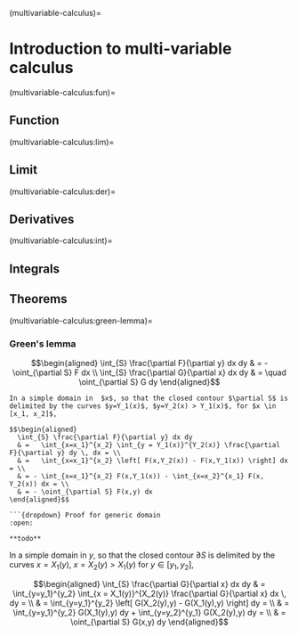 (multivariable-calculus)=
# Introduction to multi-variable calculus

(multivariable-calculus:fun)=
## Function

(multivariable-calculus:lim)=
## Limit

(multivariable-calculus:der)=
## Derivatives

(multivariable-calculus:int)=
## Integrals

## Theorems

(multivariable-calculus:green-lemma)=
### Green's lemma

$$\begin{aligned}
  \int_{S} \frac{\partial F}{\partial y} dx dy & =     - \oint_{\partial S} F dx \\
  \int_{S} \frac{\partial G}{\partial x} dx dy & = \quad \oint_{\partial S} G dy   
\end{aligned}$$

```{dropdown} Proof for simple domains.
In a simple domain in  $x$, so that the closed contour $\partial S$ is delimited by the curves $y=Y_1(x)$, $y=Y_2(x) > Y_1(x)$, for $x \in [x_1, x_2]$,

$$\begin{aligned}
  \int_{S} \frac{\partial F}{\partial y} dx dy 
  & =   \int_{x=x_1}^{x_2} \int_{y = Y_1(x)}^{Y_2(x)} \frac{\partial F}{\partial y} dy \, dx = \\
  & =   \int_{x=x_1}^{x_2} \left[ F(x,Y_2(x)) - F(x,Y_1(x)) \right] dx = \\
  & = - \int_{x=x_1}^{x_2} F(x,Y_1(x)) - \int_{x=x_2}^{x_1} F(x, Y_2(x)) dx = \\
  & = - \oint_{\partial S} F(x,y) dx 
\end{aligned}$$

```{dropdown} Proof for generic domain
:open:

**todo**

```

In a simple domain in  $y$, so that the closed contour $\partial S$ is delimited by the curves $x=X_1(y)$, $x=X_2(y) > X_1(y)$ for $y \in [y_1, y_2]$,

$$\begin{aligned}
  \int_{S} \frac{\partial G}{\partial x} dx dy 
  & = \int_{y=y_1}^{y_2} \int_{x = X_1(y)}^{X_2(y)} \frac{\partial G}{\partial x} dx \, dy = \\
  & = \int_{y=y_1}^{y_2} \left[ G(X_2(y),y) - G(X_1(y),y) \right] dy = \\
  & = \int_{y=y_1}^{y_2} G(X_1(y),y) dy + \int_{y=y_2}^{y_1} G(X_2(y),y) dy = \\
  & = \oint_{\partial S} G(x,y) dy 
\end{aligned}$$

```

